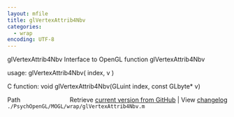 ```yaml
---
layout: mfile
title: glVertexAttrib4Nbv
categories:
  - wrap
encoding: UTF-8
---
```


glVertexAttrib4Nbv  Interface to OpenGL function glVertexAttrib4Nbv

usage:  glVertexAttrib4Nbv( index, v )

C function:  void glVertexAttrib4Nbv(GLuint index, const GLbyte\* v)


<div class="code_header" style="text-align:right;">
  <span style="float:left;">Path&nbsp;&nbsp;</span> <span class="counter">Retrieve <a href=
  "https://raw.github.com/Psychtoolbox-3/Psychtoolbox-3/beta/./PsychOpenGL/MOGL/wrap/glVertexAttrib4Nbv.m">current version from GitHub</a> | View <a href=
  "https://github.com/Psychtoolbox-3/Psychtoolbox-3/commits/beta/./PsychOpenGL/MOGL/wrap/glVertexAttrib4Nbv.m">changelog</a></span>
</div>
<div class="code">
  <code>./PsychOpenGL/MOGL/wrap/glVertexAttrib4Nbv.m</code>
</div>
